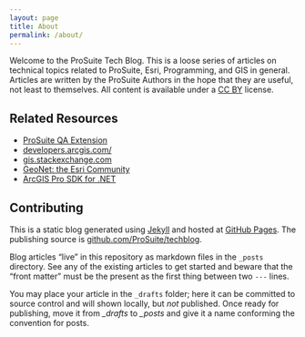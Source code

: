 ```yaml
---
layout: page
title: About
permalink: /about/
---
```


Welcome to the ProSuite Tech Blog. This is a loose series
of articles on technical topics related to ProSuite, Esri,
Programming, and GIS in general. Articles are written by
the ProSuite Authors in the hope that they are useful,
not least to themselves. All content is available under
a [CC BY][ccby] license.

## Related Resources

- [ProSuite QA Extension](https://www.esri.ch/de/produkte/prosuite-qa-extension)
- [developers.arcgis.com/](https://developers.arcgis.com/)
- [gis.stackexchange.com](https://gis.stackexchange.com/)
- [GeoNet: the Esri Community](https://community.esri.com/)
- [ArcGIS Pro SDK for .NET](https://pro.arcgis.com/en/pro-app/sdk/)

## Contributing

This is a static blog generated using [Jekyll][jekyll]
and hosted at [GitHub Pages][ghpages]. The publishing source
is [github.com/ProSuite/techblog](https://github.com/ProSuite/techblog).

Blog articles “live” in this repository as markdown files
in the `_posts` directory. See any of the existing articles
to get started and beware that the “front matter” must be
the present as the first thing between two `---` lines.

You may place your article in the `_drafts` folder;
here it can be committed to source control and will
shown locally, but *not* published. Once ready for
publishing, move it from *_drafts* to *_posts* and
give it a name conforming the convention for posts.

[jekyll]: https://jekyllrb.com/
[ghpages]: https://pages.github.com/
[ccby]: https://creativecommons.org/licenses/by/4.0/

